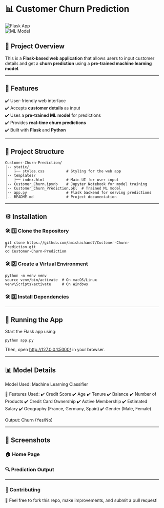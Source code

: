 # 📊 Customer Churn Prediction  

![Flask App](https://img.shields.io/badge/Flask-Application-blue.svg)  
![ML Model](https://img.shields.io/badge/Machine%20Learning-Churn%20Prediction-green.svg)  

## 🚀 Project Overview  
This is a **Flask-based web application** that allows users to input customer details and get a **churn prediction** using a **pre-trained machine learning model**.  

---

## 📌 Features  
✔️ User-friendly web interface  
✔️ Accepts **customer details** as input  
✔️ Uses a **pre-trained ML model** for predictions  
✔️ Provides **real-time churn predictions**  
✔️ Built with **Flask** and **Python**  

---

## 📂 Project Structure  
```plaintext
Customer-Churn-Prediction/
│-- static/
│   ├── styles.css          # Styling for the web app
│-- templates/
│   ├── index.html          # Main UI for user input
│-- Customer_Churn.ipynb    # Jupyter Notebook for model training
│-- Customer_Churn_Prediction.pkl  # Trained ML model
│-- app.py                  # Flask backend for serving predictions
│-- README.md               # Project documentation

```
---

## ⚙️ Installation
### 🛠 1️⃣ Clone the Repository
```plaintext
git clone https://github.com/amishachand7/Customer-Churn-Prediction.git
cd Customer-Churn-Prediction
```
### 🛠 2️⃣ Create a Virtual Environment
```plaintext
python -m venv venv
source venv/bin/activate  # On macOS/Linux
venv\Scripts\activate     # On Windows
```
### 🛠 3️⃣ Install Dependencies

---

## 🚀 Running the App
Start the Flask app using:
```plaintext
python app.py
```
Then, open http://127.0.0.1:5000/ in your browser.

---

## 📊 Model Details
Model Used: Machine Learning Classifier

🔹 Features Used:
✔️ Credit Score
✔️ Age
✔️ Tenure
✔️ Balance
✔️ Number of Products
✔️ Credit Card Ownership
✔️ Active Membership
✔️ Estimated Salary
✔️ Geography (France, Germany, Spain)
✔️ Gender (Male, Female)

Output: Churn (Yes/No)

---

## 📸 Screenshots
### 🏠 Home Page
### 🔍 Prediction Output

---

### 🤝 Contributing
🚀 Feel free to fork this repo, make improvements, and submit a pull request!


